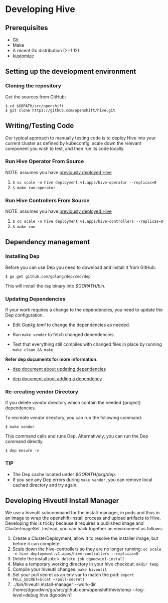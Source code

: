 # Developing Hive

## Prerequisites

- Git
- Make
- A recent Go distribution (>=1.12)
- [kustomize](https://github.com/kubernetes-sigs/kustomize#kustomize)

## Setting up the development environment

### Cloning the repository

Get the sources from GitHub:

```
$ cd $GOPATH/src/openshift
$ git clone https://github.com/openshift/hive.git
```

## Writing/Testing Code

Our typical approach to manually testing code is to deploy Hive into your current cluster as defined by kubeconfig, scale down the relevant component you wish to test, and then run its code locally.

### Run Hive Operator From Source

NOTE: assumes you have [previously deployed Hive](install.md)

 1. `$ oc scale -n hive deployment.v1.apps/hive-operator --replicas=0`
 1. `$ make run-operator`

### Run Hive Controllers From Source

NOTE: assumes you have [previously deployed Hive](install.md)

 1. `$ oc scale -n hive deployment.v1.apps/hive-controllers --replicas=0`
 1. `$ make run`


## Dependency management

### Installing Dep

Before you can use Dep you need to download and install it from GitHub:

```
$ go get github.com/golang/dep/cmd/dep
```

This will install the `dep` binary into *_$GOPATH/bin_*.

### Updating Dependencies

If your work requires a change to the dependencies, you need to update the Dep configuration.

* Edit *_Gopkg.toml_* to change the dependencies as needed.

* Run `make vendor` to fetch changed dependencies.

* Test that everything still compiles with changed files in place by running `make clean && make`.

**Refer dep documents for more information.**

* [dep document about updating dependencies](https://golang.github.io/dep/docs/daily-dep.html#updating-dependencies)

* [dep document about adding a dependency](https://golang.github.io/dep/docs/daily-dep.html#adding-a-new-dependency)

### Re-creating vendor Directory

If you delete *_vendor_* directory which contain the needed {project} dependencies.

To recreate *_vendor_* directory, you can run the following command:

```
$ make vendor
```

This command calls and runs Dep.
Alternatively, you can run the Dep command directly.

```
$ dep ensure -v
```

### TIP

* The Dep cache located under *_$GOPATH/pkg/dep_*.
* If you see any Dep errors during `make vendor`, you can remove local cached directory and try again.

## Developing Hiveutil Install Manager

We use a hiveutil subcommand for the install-manager, in pods and thus in an image to wrap the openshift-install process and upload artifacts to Hive. Developing this is tricky because it requires a published image and ClusterImageSet. Instead, you can hack together an environment as follows:

 1. Create a ClusterDeployment, allow it to resolve the installer image, but before it can complete:
   1. Scale down the hive-controllers so they are no longer running: `oc scale -n hive deployment.v1.apps/hive-controllers --replicas=0`
   1. Delete the install job: `k delete job dgoodwin1-install`
 1. Make a temporary working directory in your hive checkout: `mkdir temp`
 1. Compile your hiveutil changes: `make hiveutil`
 1. Set your pull secret as an env var to match the pod: `export PULL_SECRET=$(cat ~/pull-secret)`
 1. ../bin/hiveutil install-manager --work-dir /home/dgoodwin/go/src/github.com/openshift/hive/temp --log-level=debug hive dgoodwin1
